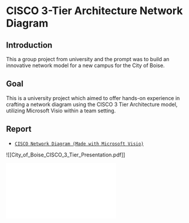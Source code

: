 # CISCO 3-Tier Architecture Network Diagram

## Introduction

This a group project from university and the prompt was to build an innovative network model for a new campus for the City of Boise.

## Goal

This is a university project which aimed to offer hands-on experience in crafting a network diagram using the CISCO 3 Tier Architecture model, utilizing Microsoft Visio within a team setting.

## Report

* [`CISCO Network Diagram (Made with Microsoft Visio)`](https://github.com/sammig6i/city_of_boise_cisco_3tier_network/blob/main/cisco_3_layer_network_model.pdf)

![[City_of_Boise_CISCO_3_Tier_Presentation.pdf]]

<object 
data="./City_of_Boise_CISCO_3_Tier_Presentation.pdf" 
width=700px 
height=700px
type="application/pdf">
<embed src="./City_of_Boise_CISCO_3_Tier_Presentation.pdf">
</embed>
</object>
